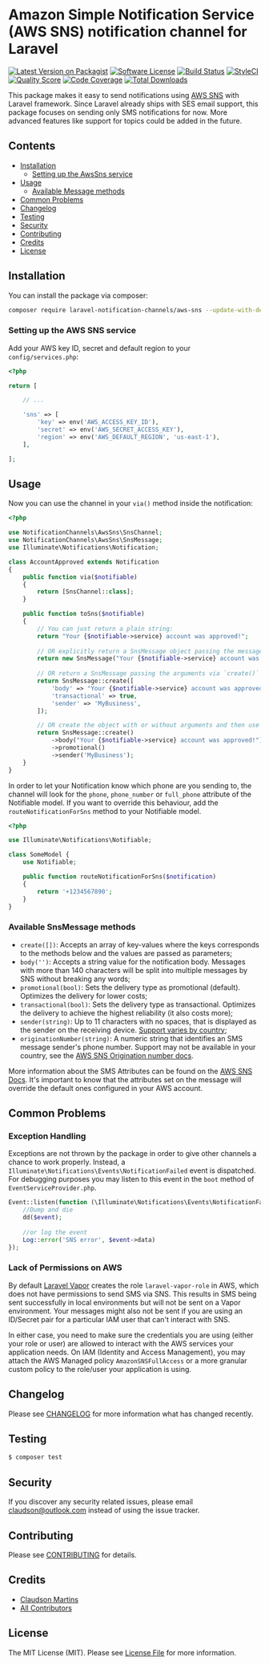 # Amazon Simple Notification Service (AWS SNS) notification channel for Laravel

[![Latest Version on Packagist](https://img.shields.io/packagist/v/laravel-notification-channels/aws-sns.svg?style=flat-square)](https://packagist.org/packages/laravel-notification-channels/aws-sns)
[![Software License](https://img.shields.io/badge/license-MIT-brightgreen.svg?style=flat-square)](LICENSE.md)
[![Build Status](https://img.shields.io/travis/laravel-notification-channels/aws-sns/master.svg?style=flat-square)](https://travis-ci.org/laravel-notification-channels/aws-sns)
[![StyleCI](https://styleci.io/repos/65772445/shield)](https://styleci.io/repos/65772445)
[![Quality Score](https://img.shields.io/scrutinizer/g/laravel-notification-channels/aws-sns.svg?style=flat-square)](https://scrutinizer-ci.com/g/laravel-notification-channels/aws-sns)
[![Code Coverage](https://img.shields.io/scrutinizer/coverage/g/laravel-notification-channels/aws-sns/master.svg?style=flat-square)](https://scrutinizer-ci.com/g/laravel-notification-channels/aws-sns/?branch=master)
[![Total Downloads](https://img.shields.io/packagist/dt/laravel-notification-channels/aws-sns.svg?style=flat-square)](https://packagist.org/packages/laravel-notification-channels/aws-sns)

This package makes it easy to send notifications using [AWS SNS](https://aws.amazon.com/pt/sns/) with Laravel framework.
Since Laravel already ships with SES email support, this package focuses on sending only SMS notifications for now.
More advanced features like support for topics could be added in the future.


## Contents

- [Installation](#installation)
	- [Setting up the AwsSns service](#setting-up-the-aws-sns-service)
- [Usage](#usage)
	- [Available Message methods](#available-message-methods)
- [Common Problems](#common-problems)
- [Changelog](#changelog)
- [Testing](#testing)
- [Security](#security)
- [Contributing](#contributing)
- [Credits](#credits)
- [License](#license)


## Installation

You can install the package via composer:

``` bash
composer require laravel-notification-channels/aws-sns --update-with-dependencies
```

### Setting up the AWS SNS service

Add your AWS key ID, secret and default region to your `config/services.php`:

```php
<?php

return [

    // ...

    'sns' => [
        'key' => env('AWS_ACCESS_KEY_ID'),
        'secret' => env('AWS_SECRET_ACCESS_KEY'),
        'region' => env('AWS_DEFAULT_REGION', 'us-east-1'),
    ],

];
```

## Usage

Now you can use the channel in your `via()` method inside the notification:

```php
<?php

use NotificationChannels\AwsSns\SnsChannel;
use NotificationChannels\AwsSns\SnsMessage;
use Illuminate\Notifications\Notification;

class AccountApproved extends Notification
{
    public function via($notifiable)
    {
        return [SnsChannel::class];
    }

    public function toSns($notifiable)
    {
        // You can just return a plain string:
        return "Your {$notifiable->service} account was approved!";
        
        // OR explicitly return a SnsMessage object passing the message body:
        return new SnsMessage("Your {$notifiable->service} account was approved!");
        
        // OR return a SnsMessage passing the arguments via `create()` or `__construct()`:
        return SnsMessage::create([
            'body' => "Your {$notifiable->service} account was approved!",
            'transactional' => true,
            'sender' => 'MyBusiness',
        ]);

        // OR create the object with or without arguments and then use the fluent API:
        return SnsMessage::create()
            ->body("Your {$notifiable->service} account was approved!")
            ->promotional()
            ->sender('MyBusiness');
    }
}
```

In order to let your Notification know which phone are you sending to, the channel 
will look for the `phone`, `phone_number` or `full_phone` attribute of the 
Notifiable model. If you want to override this behaviour, add the 
`routeNotificationForSns` method to your Notifiable model.

```php
<?php

use Illuminate\Notifications\Notifiable;

class SomeModel {
    use Notifiable;

    public function routeNotificationForSns($notification)
    {
        return '+1234567890';
    }
}
```

### Available SnsMessage methods

- `create([])`: Accepts an array of key-values where the keys corresponds to the methods below and the values are passed as parameters;
- `body('')`: Accepts a string value for the notification body. Messages with more than 140 characters will be split into multiple messages by SNS without breaking any words;
- `promotional(bool)`: Sets the delivery type as promotional (default). Optimizes the delivery for lower costs;
- `transactional(bool)`: Sets the delivery type as transactional. Optimizes the delivery to achieve the highest reliability (it also costs more); 
- `sender(string)`: Up to 11 characters with no spaces, that is displayed as the sender on the receiving device. [Support varies by country](https://docs.aws.amazon.com/sns/latest/dg/sns-supported-regions-countries.html);
- `originationNumber(string)`: A numeric string that identifies an SMS message sender's phone number. Support may not be available in your country, see the [AWS SNS Origination number docs](https://docs.aws.amazon.com/sns/latest/dg/channels-sms-originating-identities-origination-numbers.html).

More information about the SMS Attributes can be found on the [AWS SNS Docs](https://docs.aws.amazon.com/pt_br/sdk-for-php/v3/developer-guide/sns-examples-sending-sms.html#get-sms-attributes).
It's important to know that the attributes set on the message will override the
default ones configured in your AWS account. 

## Common Problems

### Exception Handling
Exceptions are not thrown by the package in order to give other channels a chance to work properly. Instead, a `Illuminate\Notifications\Events\NotificationFailed` event is dispatched. For debugging purposes you may listen to this event in the `boot` method of `EventServiceProvider.php`.

```php
Event::listen(function (\Illuminate\Notifications\Events\NotificationFailed $event) {
    //Dump and die
    dd($event);
    
    //or log the event
    Log::error('SNS error', $event->data)
});
```

### Lack of Permissions on AWS
By default [Laravel Vapor](https://vapor.laravel.com/) creates the role `laravel-vapor-role` in AWS, which does not have permissions to send SMS via SNS. This results in SMS being sent successfully in local environments but will not be sent on a Vapor environment. Your messages might also not be sent if you are using an ID/Secret pair for a particular IAM user that can't interact with SNS.

In either case, you need to make sure the credentials you are using (either your role or user) are allowed to interact with the AWS services your application needs. On IAM (Identity and Access Management), you may attach the AWS Managed policy `AmazonSNSFullAccess` or a more granular custom policy to the role/user your application is using.

## Changelog

Please see [CHANGELOG](CHANGELOG.md) for more information what has changed recently.

## Testing

``` bash
$ composer test
```

## Security

If you discover any security related issues, please email claudson@outlook.com instead of using the issue tracker.

## Contributing

Please see [CONTRIBUTING](CONTRIBUTING.md) for details.

## Credits

- [Claudson Martins](https://github.com/claudsonm)
- [All Contributors](../../contributors)

## License

The MIT License (MIT). Please see [License File](LICENSE.md) for more information.

